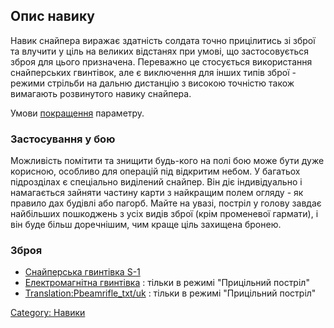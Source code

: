 ## Опис навику

Навик снайпера виражає здатність солдата точно прицілитись зі зброї та
влучити у ціль на великих відстанях при умові, що застосовується зброя
для цього призначена. Переважно це стосується використання снайперських
гвинтівок, але є виключення для інших типів зброї - режими стрільби на
дальню дистанцію з високою точністю також вимагають розвинутого навику
снайпера.

Умови [покращення](Навики/Покращення "wikilink") параметру.

### Застосування у бою

Можливість помітити та знищити будь-кого на полі бою може бути дуже
корисною, особливо для операцій під відкритим небом. У багатьох
підрозділах є спеціально виділений снайпер. Він діє індивідуально і
намагається зайняти частину карти з найкращим полем огляду - як правило
дах будівлі або пагорб. Майте на увазі, постріл у голову завдає
найбільших пошкоджень з усіх видів зброї (крім променевої гармати), і
він буде більш доречнішим, чим краще ціль захищена бронею.

### Зброя

- [Снайперська гвинтівка S-1](Translation:Sniper_txt/uk "wikilink")
- [Електромагнітна гвинтівка](Translation:Bolterrifle_txt/uk "wikilink")
  : тільки в режимі "Прицільний постріл"
- [Translation:Pbeamrifle_txt/uk](Translation:Pbeamrifle_txt/uk "wikilink")
  : тільки в режимі "Прицільний постріл"

[Category: Навики](Навики "wikilink")